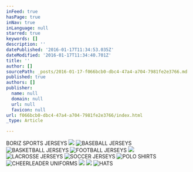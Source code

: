 ```yaml
---
inFeed: true
hasPage: true
inNav: true
inLanguage: null
starred: true
keywords: []
description: ''
datePublished: '2016-01-17T11:34:53.035Z'
dateModified: '2016-01-17T11:34:40.701Z'
title: ''
author: []
sourcePath: _posts/2016-01-17-f066bcb0-dbc4-47a4-a704-7981fe2e3766.md
published: true
authors: []
publisher:
  name: null
  domain: null
  url: null
  favicon: null
url: f066bcb0-dbc4-47a4-a704-7981fe2e3766/index.html
_type: Article

---
```

BORIZ SPORTS JERSEYS
![](https://s3-us-west-2.amazonaws.com/the-grid-img/p/20643248c8334818cb0d41606150ddeba984dcf1.jpg)
![BASEBALL JERSEYS](https://s3-us-west-2.amazonaws.com/the-grid-img/p/45251d991105c9b6d97b00e08d344a75eb9d2a37.jpg)
![BASKETBALL JERSEYS](https://s3-us-west-2.amazonaws.com/the-grid-img/p/63fd62e4489fb9f3e538ba65959314bbfb7703fa.jpg)
![FOOTBALL JERSEYS](https://s3-us-west-2.amazonaws.com/the-grid-img/p/d2d34251cdb81cb9d23b950809e8c7864b121947.jpg)
![](https://s3-us-west-2.amazonaws.com/the-grid-img/p/bdf8ee8984096ab2fcd16b04c92698fc61f71f78.jpg)
![LACROSSE JERSEYS](https://s3-us-west-2.amazonaws.com/the-grid-img/p/95bb9c2127200d41fa3949635d23986692ce76bd.jpg)
![SOCCER JERSEYS](https://s3-us-west-2.amazonaws.com/the-grid-img/p/caa91cc704e99cab500ad59357fd80522ca58d49.jpg)
![POLO SHIRTS](https://s3-us-west-2.amazonaws.com/the-grid-img/p/f45b8d39b6c7930e50b38ff21c88688f229460a3.jpg)
![CHEERLEADER UNIFORMS](https://s3-us-west-2.amazonaws.com/the-grid-img/p/2a4aec479d7c4ab431fdd380fe9455d92c53eb22.jpg)
![](https://s3-us-west-2.amazonaws.com/the-grid-img/p/8fdb2869fa51cf6b1a2fbcc70d664f6085b29bde.jpg)
![](https://s3-us-west-2.amazonaws.com/the-grid-img/p/b57da1ac2e2644f9565ced28215c3709bac39e5b.jpg)
![HATS](https://s3-us-west-2.amazonaws.com/the-grid-img/p/62d93982a45da680a249dc795d3046069d693d30.jpg)